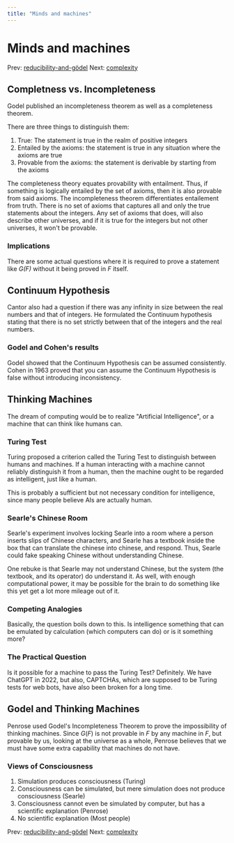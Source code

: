 ```yaml
---
title: "Minds and machines"
---
```


# Minds and machines

Prev: [reducibility-and-gödel](reducibility-and-gödel.md)
Next: [complexity](complexity.md)

## Completness vs. Incompleteness

Godel published an incompleteness theorem as well as a completeness theorem.

There are three things to distinguish them:

1. True: The statement is true in the realm of positive integers
2. Entailed by the axioms: the statement is true in any situation where the axioms are true
3. Provable from the axioms: the statement is derivable by starting from the axioms

The completeness theory equates provability with entailment. Thus, if something is logically entailed by the set of axioms, then it is also provable from said axioms.
The incompleteness theorem differentiates entailement from truth. There is no set of axioms that captures all and only the true statements about the integers. Any set
of axioms that does, will also describe other universes, and if it is true for the integers but not other universes, it won't be provable.

### Implications

There are some actual questions where it is required to prove a statement like *G(F)* without it being proved in *F* itself.

## Continuum Hypothesis

Cantor also had a question if there was any infinity in size between the real numbers and that of integers. He formulated the Continuum hypothesis stating that there is no set
strictly between that of the integers and the real numbers.

### Godel and Cohen's results

Godel showed that the Continuum Hypothesis can be assumed consistently.
Cohen in 1963 proved that you can assume the Continuum Hypothesis is false without introducing inconsistency.

## Thinking Machines

The dream of computing would be to realize "Artificial Intelligence", or a machine that can think like humans can.

### Turing Test

Turing proposed a criterion called the Turing Test to distinguish between humans and machines. If a human interacting with a machine cannot reliably distinguish it from a human, then the machine ought to be regarded as intelligent, just like a human.

This is probably a sufficient but not necessary condition for intelligence, since many people believe AIs are actually human.

### Searle's Chinese Room

Searle's experiment involves locking Searle into a room where a person inserts slips of Chinese characters, and Searle has a textbook inside the box that can translate the chinese into chinese, and respond. Thus, Searle could fake speaking Chinese without understanding Chinese.

One rebuke is that Searle may not understand Chinese, but the system (the textbook, and its operator) do understand it. As well, with enough computational power, it may be possible for the brain to do something like this yet get a lot more mileage out of it.

### Competing Analogies

Basically, the question boils down to this. Is intelligence something that can be emulated by calculation (which computers can do) or is it something more?

### The Practical Question

Is it possible for a machine to pass the Turing Test? Definitely. We have ChatGPT in 2022, but also, CAPTCHAs, which are supposed to be Turing tests for web bots, have also been broken for a long time.

## Godel and Thinking Machines

Penrose used Godel's Incompleteness Theorem to prove the impossibility of thinking machines. Since $G(F)$ is not provable in $F$ by any machine in $F$, but provable by us, looking at the universe as a whole, Penrose believes that we must have some extra capability that machines do not have.

### Views of Consciousness

1. Simulation produces consciousness (Turing)
2. Consciousness can be simulated, but mere simulation does not produce consciousness (Searle)
3. Consciousness cannot even be simulated by computer, but has a scientific explanation (Penrose)
4. No scientific explanation (Most people)

Prev: [reducibility-and-gödel](reducibility-and-gödel.md)
Next: [complexity](complexity.md)
